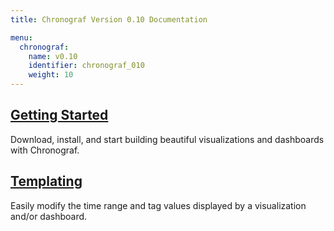 ```yaml
---
title: Chronograf Version 0.10 Documentation

menu:
  chronograf:
    name: v0.10
    identifier: chronograf_010
    weight: 10
---
```


## [Getting Started](/chronograf/v0.10/introduction/getting_started/)
Download, install, and start building beautiful visualizations and dashboards with Chronograf.

## [Templating](/chronograf/v0.10/introduction/templating/)
Easily modify the time range and tag values displayed by a visualization and/or dashboard.
